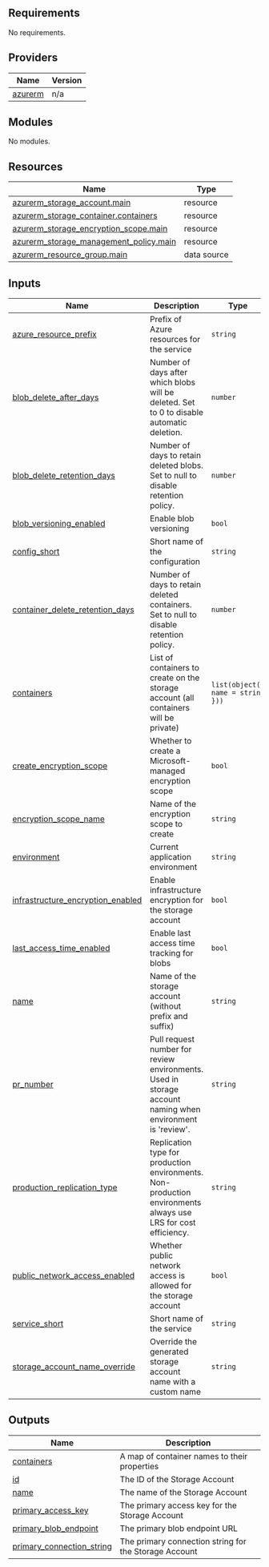 ## Requirements

No requirements.

## Providers

| Name | Version |
|------|---------|
| <a name="provider_azurerm"></a> [azurerm](#provider\_azurerm) | n/a |

## Modules

No modules.

## Resources

| Name | Type |
|------|------|
| [azurerm_storage_account.main](https://registry.terraform.io/providers/hashicorp/azurerm/latest/docs/resources/storage_account) | resource |
| [azurerm_storage_container.containers](https://registry.terraform.io/providers/hashicorp/azurerm/latest/docs/resources/storage_container) | resource |
| [azurerm_storage_encryption_scope.main](https://registry.terraform.io/providers/hashicorp/azurerm/latest/docs/resources/storage_encryption_scope) | resource |
| [azurerm_storage_management_policy.main](https://registry.terraform.io/providers/hashicorp/azurerm/latest/docs/resources/storage_management_policy) | resource |
| [azurerm_resource_group.main](https://registry.terraform.io/providers/hashicorp/azurerm/latest/docs/data-sources/resource_group) | data source |

## Inputs

| Name | Description | Type | Default | Required |
|------|-------------|------|---------|:--------:|
| <a name="input_azure_resource_prefix"></a> [azure\_resource\_prefix](#input\_azure\_resource\_prefix) | Prefix of Azure resources for the service | `string` | n/a | yes |
| <a name="input_blob_delete_after_days"></a> [blob\_delete\_after\_days](#input\_blob\_delete\_after\_days) | Number of days after which blobs will be deleted. Set to 0 to disable automatic deletion. | `number` | `7` | no |
| <a name="input_blob_delete_retention_days"></a> [blob\_delete\_retention\_days](#input\_blob\_delete\_retention\_days) | Number of days to retain deleted blobs. Set to null to disable retention policy. | `number` | `null` | no |
| <a name="input_blob_versioning_enabled"></a> [blob\_versioning\_enabled](#input\_blob\_versioning\_enabled) | Enable blob versioning | `bool` | `false` | no |
| <a name="input_config_short"></a> [config\_short](#input\_config\_short) | Short name of the configuration | `string` | n/a | yes |
| <a name="input_container_delete_retention_days"></a> [container\_delete\_retention\_days](#input\_container\_delete\_retention\_days) | Number of days to retain deleted containers. Set to null to disable retention policy. | `number` | `null` | no |
| <a name="input_containers"></a> [containers](#input\_containers) | List of containers to create on the storage account (all containers will be private) | `list(object({ name = string }))` | `[]` | no |
| <a name="input_create_encryption_scope"></a> [create\_encryption\_scope](#input\_create\_encryption\_scope) | Whether to create a Microsoft-managed encryption scope | `bool` | `true` | no |
| <a name="input_encryption_scope_name"></a> [encryption\_scope\_name](#input\_encryption\_scope\_name) | Name of the encryption scope to create | `string` | `"microsoftmanaged"` | no |
| <a name="input_environment"></a> [environment](#input\_environment) | Current application environment | `string` | n/a | yes |
| <a name="input_infrastructure_encryption_enabled"></a> [infrastructure\_encryption\_enabled](#input\_infrastructure\_encryption\_enabled) | Enable infrastructure encryption for the storage account | `bool` | `true` | no |
| <a name="input_last_access_time_enabled"></a> [last\_access\_time\_enabled](#input\_last\_access\_time\_enabled) | Enable last access time tracking for blobs | `bool` | `true` | no |
| <a name="input_name"></a> [name](#input\_name) | Name of the storage account (without prefix and suffix) | `string` | `null` | no |
| <a name="input_pr_number"></a> [pr\_number](#input\_pr\_number) | Pull request number for review environments. Used in storage account naming when environment is 'review'. | `string` | `null` | no |
| <a name="input_production_replication_type"></a> [production\_replication\_type](#input\_production\_replication\_type) | Replication type for production environments. Non-production environments always use LRS for cost efficiency. | `string` | `"GRS"` | no |
| <a name="input_public_network_access_enabled"></a> [public\_network\_access\_enabled](#input\_public\_network\_access\_enabled) | Whether public network access is allowed for the storage account | `bool` | `false` | no |
| <a name="input_service_short"></a> [service\_short](#input\_service\_short) | Short name of the service | `string` | n/a | yes |
| <a name="input_storage_account_name_override"></a> [storage\_account\_name\_override](#input\_storage\_account\_name\_override) | Override the generated storage account name with a custom name | `string` | `null` | no |

## Outputs

| Name | Description |
|------|-------------|
| <a name="output_containers"></a> [containers](#output\_containers) | A map of container names to their properties |
| <a name="output_id"></a> [id](#output\_id) | The ID of the Storage Account |
| <a name="output_name"></a> [name](#output\_name) | The name of the Storage Account |
| <a name="output_primary_access_key"></a> [primary\_access\_key](#output\_primary\_access\_key) | The primary access key for the Storage Account |
| <a name="output_primary_blob_endpoint"></a> [primary\_blob\_endpoint](#output\_primary\_blob\_endpoint) | The primary blob endpoint URL |
| <a name="output_primary_connection_string"></a> [primary\_connection\_string](#output\_primary\_connection\_string) | The primary connection string for the Storage Account |

